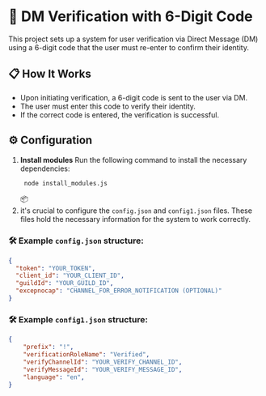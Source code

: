 # 🔐 DM Verification with 6-Digit Code

This project sets up a system for user verification via Direct Message (DM) using a 6-digit code that the user must re-enter to confirm their identity.

## 📋 How It Works

- Upon initiating verification, a 6-digit code is sent to the user via DM.
- The user must enter this code to verify their identity.
- If the correct code is entered, the verification is successful.

## ⚙️ Configuration

1. **Install modules** Run the following command to install the necessary dependencies:
   ```bash
    node install_modules.js
    ```
    📦
2. it's crucial to configure the `config.json` and `config1.json` files. These files hold the necessary information for the system to work correctly.

### 🛠️ Example `config.json` structure:

```json
{
  "token": "YOUR_TOKEN",
  "client_id": "YOUR_CLIENT_ID",
  "guildId": "YOUR_GUILD_ID",
  "excepnocap": "CHANNEL_FOR_ERROR_NOTIFICATION (OPTIONAL)"
}
  ```
### 🛠️ Example `config1.json` structure:

```json
{
    "prefix": "!",
    "verificationRoleName": "Verified",
    "verifyChannelId": "YOUR_VERIFY_CHANNEL_ID",
    "verifyMessageId": "YOUR_VERIFY_MESSAGE_ID",
    "language": "en", 
}

